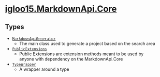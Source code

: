 # [igloo15.MarkdownApi.Core](./README.md)

## Types

- [`MarkdownApiGenerator`](./MarkdownApiGenerator.md)
	- The main class used to generate a project based on the search area
- [`PublicExtensions`](./PublicExtensions.md)
	- Public Extensions are extension methods meant to be used by anyone with dependency on the MarkdownApi.Core
- [`TypeWrapper`](./TypeWrapper.md)
	- A wrapper around a type

